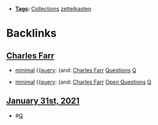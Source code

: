 - **[Tags](<Tags.md>):** [Collections](<Collections.md>) [zettelkasten](<zettelkasten.md>)

# Backlinks
## [Charles Farr](<Charles Farr.md>)
- [minimal](<minimal.md>) {{[query](<query.md>): {and: [Charles Farr](<Charles Farr.md>) [Questions](<Questions.md>) [Q](<Q.md>)

- [minimal](<minimal.md>) {{[query](<query.md>): {and: [Charles Farr](<Charles Farr.md>) [Open Questions](<Open Questions.md>) [Q](<Q.md>)

## [January 31st, 2021](<January 31st, 2021.md>)
- #[Q](<Q.md>)

